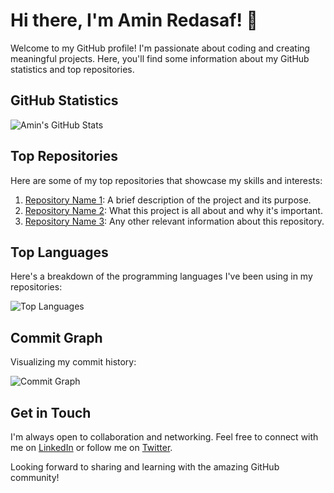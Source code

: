 
# Hi there, I'm Amin Redasaf! 👋

Welcome to my GitHub profile! I'm passionate about coding and creating meaningful projects. Here, you'll find some information about my GitHub statistics and top repositories.

## GitHub Statistics

![Amin's GitHub Stats](https://myreadme.vercel.app/api/embed/amineredasaf?panels=userstatistics)

## Top Repositories

Here are some of my top repositories that showcase my skills and interests:

1. [Repository Name 1](link-to-repo-1): A brief description of the project and its purpose.
2. [Repository Name 2](link-to-repo-2): What this project is all about and why it's important.
3. [Repository Name 3](link-to-repo-3): Any other relevant information about this repository.

## Top Languages

Here's a breakdown of the programming languages I've been using in my repositories:

![Top Languages](https://myreadme.vercel.app/api/embed/amineredasaf?panels=toplanguages)

## Commit Graph

Visualizing my commit history:

![Commit Graph](https://myreadme.vercel.app/api/embed/amineredasaf?panels=commitgraph)

## Get in Touch

I'm always open to collaboration and networking. Feel free to connect with me on [LinkedIn](your-linkedin-profile) or follow me on [Twitter](your-twitter-profile).

Looking forward to sharing and learning with the amazing GitHub community!
